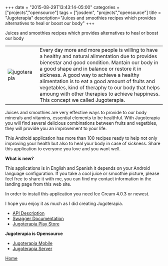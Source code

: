 +++
date = "2015-08-29T13:43:14-05:00"
categories = ["projects","opensource"]
tags = ["josdem", "projects","opensource"]
title = "Jugoterapia"
description="Juices and smoothies recipes which provides alternatives to heal or boost our body"
+++

Juices and smoothies recipes which provides alternatives to heal or boost our body

|   |   |
|---|---|
|![jugoterapia](../../images/jugoterapia.png) | Every day more and more people is willing to have a healthy and natural alimentation due to provides bienestar and good condition. Mantain our body in a good shape and in balance or restore it in sickness. A good way to achieve a healthy alimentation is to eat a good amount of fruits and vegetables, kind of theraphy to our body that helps amoung with other therapies to achieve happiness. This concept we called Jugoterapia.|

Juices and smoothies are very effective ways to provide to our body minerals and vitamins, essential elements to be healthful. With Jugoterapia you will find several delicious combinations between fruits and vegetbles, they will provide you an improvement to your life.

This Android application has more than 100 recipes ready to help not only improving your health but also to heal your body in case of sickness. Share this application to everyone you love and you want well.


**What is new?**

This applications is in English and Spanish it depends on your Android language configuration. If you take a cool juice or smoothie picture, please feel free to share it with me, you can find my contact information in the landing page from this web site.

In order to install this application you need Ice Cream 4.0.3 or newest.

I hope you enjoy it as much as I did creating Jugoterapia.

* [API Description](/jugoterapia/api)
* [Swagger Documentation](https://webflux.josdem.io/swagger-ui.html)
* [Jugoterapia Play Store](https://play.google.com/store/apps/details?id=com.jugoterapia.josdem)

**Jugoterapia is Opensource**

* [Jugoterapia Mobile](https://github.com/josdem/jugoterapia-mobile)
* [Jugoterapia Server](https://github.com/josdem/jugoterapia-webflux)

[Home](/)
